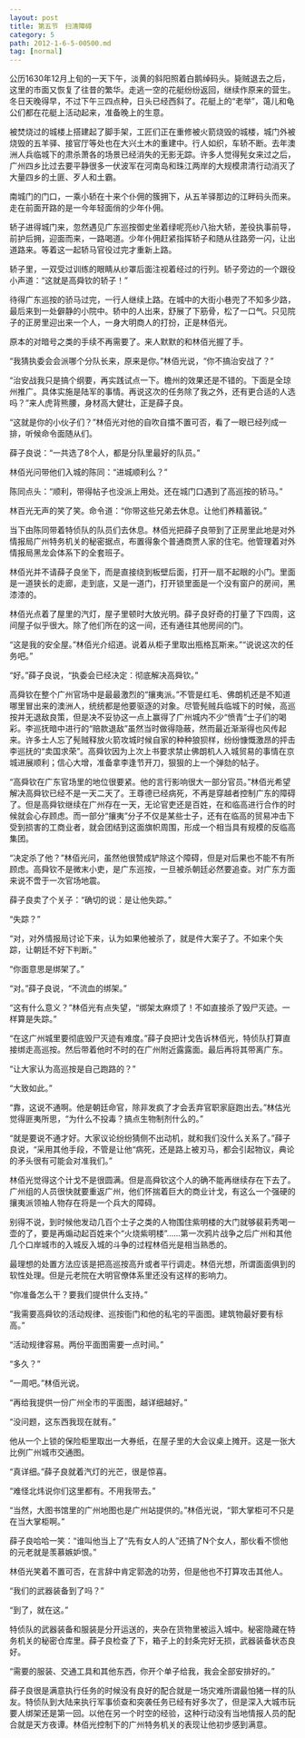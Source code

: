 ```yaml
---
layout: post
title: 第五节　扫清障碍
category: 5
path: 2012-1-6-5-00500.md
tag: [normal]
---
```


公历1630年12月上旬的一天下午，淡黄的斜阳照着白鹅绰码头。毙贼退去之后，这里的市面又恢复了往昔的繁华。走逃一空的花艇纷纷返回，继续作原来的营生。冬日天晚得早，不过下午三四点种，日头已经西斜了。花艇上的“老举”，蔼儿和龟公们都在花艇上活动起来，准备晚上的生意。

被焚烧过的城楼上搭建起了脚手架，工匠们正在重修被火箭烧毁的城楼，城门外被烧毁的五羊驿、接官厅等处也在大兴土木的重建中。行人如织，车轿不断。去年澳洲人兵临城下的肃杀萧各的场景已经消失的无影无踪。许多人觉得髡女来过之后，广州四乡比过去要平静很多一伏波军在河南岛和珠江两岸的大规模肃清行动消灭了大量四乡的土匪、歹人和土霸。

南城门的门口，一乘小轿在十来个仆佣的簇拥下，从五羊驿那边的江畔码头而来。走在前面开路的是一今年轻面俏的少年仆佣。

轿子进得城门来，忽然遇见广东巡按御史坐着绿呢亮纱八抬大轿，差役执事前导，前护后拥，迎面而来，一路喝道。少年仆佣赶紧指挥轿子和随从往路旁一闪，让出道路来。等着这一起轿马官役过完才重新上路。

轿子里，一双受过训练的眼睛从纱罩后面注视着经过的行列。轿子旁边的一个跟役小声道：“这就是高舜钦的轿子！”

待得广东巡按的骄马过完，一行人继续上路。在城中的大街小巷兜了不知多少路，最后来到一处僻静的小院中。轿中的人出来，舒展了下筋骨，松了一口气。只见院子的正房里迎出来一个人，一身大明商人的打扮，正是林佰光。

原本的对暗号之类的手续不再需要了。来人默默的和林佰光握了手。

“我猜执委会会派哪个分队长来，原来是你。”林佰光说，“你不搞治安战了？”

“治安战我只是搞个纲要，再实践试点一下。檐州的效果还是不错的。下面是全琼州推广。具体实施是陆军的事情。再说这次的任务除了我之外，还有更合适的人选吗？”来人虎背熊腰，身材高大健壮，正是薛子良。

“这就是你的小伙子们？”林佰光对他的自吹自擂不置可否，看了一眼已经列成一排，听候命令面随从们。

薛子良说：“一共选了8个人，都是分队里最好的队员。”

林佰光问带他们入城的陈同：“进城顺利么？”

陈同点头：“顺利，带得帖子也没派上用处。还在城门口遇到了高巡按的轿马。”

林百光无声的笑了笑。命令道：“你带这些兄弟去休息。让他们养精蓄锐。”

当下由陈同带着特侦队的队员们去休息。林佰光把薛子良带到了正房里此地是对外情报局广州特务机关的秘密据点，布置得象个普通商贾人家的住宅。他管理着对外情报局黑龙会体系下的全套班子。

林佰光并不请薛子良坐下，而是直接绕到板壁后面，打开一扇不起眼的小门。里面是一道狭长的走廊，走到底，又是一道门，打开锁里面是一个没有窗户的房间，黑漆漆的。

林佰光点着了屋里的汽灯，屋子里顿时大放光明。薛子良好奇的打量了下四周，这间屋子似乎很大。除了他们所在的这一间，还有通往其他房间的门。

“这是我的安全屋。”林佰光介绍道。说着从柜子里取出瓶格瓦斯来。”“说说这次的任务吧。”

“好。”薛子良说，“执委会已经决定：彻底解决高舜钦。”

高舜钦在整个广州官场中是最最激烈的“攘夷派。”不管是红毛、佛朗机还是不知道哪里冒出来的澳洲人，统统都是他要驱逐的对象。尽管髡贼兵临城下的时候，高巡按并无退敌良策，但是决不妥协这一点上赢得了广州城内不少“愤青”士子们的喝彩。李巡抚暗中进行的“赔款退敌”虽然当时做得隐蔽，然而最近渐渐得也风传起来。许多士人忘了髡贼释放火箭攻城时候自家的种种狼狈样，纷纷慷慨激昂的抨击李巡抚的“卖国求荣”。高舜钦因为上次上书要求禁止佛朗机人入城贸易的事情在京城进展顺利；信心大增，准备拿李逢节开刀，狠狠的上一个弹劾的帖子。

“高舜钦在广东官场里的地位很要紧。他的言行影响很大一部分官员。”林佰光希望解决高舜钦已经不是一天二天了。王尊德已经病死，不再是穿越者控制广东的障碍了。但是高舜钦继续在广州存在一天，无论官吏还是百姓，在和临高进行合作的时候就会心存顾虑。而一部分“攘夷”分子不仅是某些士子，还有在临高的贸易冲击下受到损害的工商业者，就会团结到这面旗帜周围，形成一个相当具有规模的反临高集团。

“决定杀了他？”林佰光问，虽然他很赞成铲除这个障碍，但是对后果也不能不有所顾虑。高舜钦不是微末小吏，是广东巡按，一旦被杀朝廷必然要追查。对广东方面来说不啻于一次官场地震。

薛子良卖了个关子：“确切的说：是让他失踪。”

“失踪？”

“对，对外情报局讨论下来，认为如果他被杀了，就是件大案子了。不如来个失踪，让朝廷不好下判断。”

“你面意思是绑架了。”

“对。”薛子良说，“不流血的绑架。”

“这有什么意义？”林佰光有点失望，“绑架太麻烦了！不如直接杀了毁尸灭迹。一样算是失踪。”

“在这广州城里要彻底毁尸灭迹有难度。”薛子良把计戈告诉林佰光，特侦队打算直接绑走高巡按。然后带着他时不时的在广州附近露露面。最后再将其带离广东。

“让大家认为高巡按是自己跑路的？”

“大致如此。”

“靠，这说不通啊。他是朝廷命官，除非发疯了才会丢弃官职家庭跑出去。”林估光觉得匪夷所思，“为什么不投毒？搞点生物制剂什么的。”

“就是要说不通才好。大家议论纷纷猜侧不出动机，就和我们没什么关系了。”薛子良说，“采用其他手段，不管是让他“病死，还是路上被刃马，都会引起物议，典论的矛头很有可能会对准我们。”

林佰光觉得这个计戈不是很圆满。但是高舜钦这个人的确不能再继续存在下去了。广州组的人员很快就要重返广州，他们怀揣着巨大的商业计戈，有这么一个强硬的攘夷派领袖人物存在将是一个兵大的障碍。

别得不说，到时候他发动几百个士子之类的人物围住紫明楼的大门就够裴莉秀喝一壶的了，要是再煽动起百姓来个“火烧紫明楼”……第一次鸦片战争之后广州和其他几个口岸城市的入城反入城的斗争的过程林佰光是相当熟悉的。

最理想的处置方法应该是把高巡按高升或者平行调走。林佰光想，所谓面面俱到的软性处理。但是元老院在大明官僚体系里还没有这样的影响力。

“你准备怎么干？要我们提供什么支持。”

“我需要高舜钦的活动规律、巡按衙门和他的私宅的平面图。建筑物最好要有标高。”

“活动规律容易。两份平面图需要一点时间。”

“多久？”

“一周吧。”林佰光说。

“再给我提供一份广州全市的平面图，越详细越好。”

“没问题，这东西我现在就有。”

他从一个上锁的保险柜里取出一大券纸，在屋子里的大会议桌上摊开。这是一张大比例广州城市交通图。

“真详细。”薛子良就着汽灯的光芒，很是惊喜。

“难怪北炜说你们这里都有。不用我带去。”

“当然，大图书馆里的广州地图也是广州站提供的。”林佰光说，“郭大掌柜可不只是在当大掌柜啊。”

薛子良哈哈一笑：“谁叫他当上了“先有女人的人”还搞了N个女人，那伙看不惯他的元老就是羡慕嫉妒恨。”

林佰光笑着不置可否，在言辞中肯定郭逸的功劳，但是他也不打算攻击其他人。

“我们的武器装备到了吗？”

“到了，就在这。”

特侦队的武器装备和服装是分开运送的，夹杂在货物里被运入城中。秘密隐藏在特务机关的秘密仓库里。薛子良检查了下，箱子上的封条完好无损，武器装备状态良好。

“需要的服装、交通工具和其他东西，你开个单子给我，我会全部安排好的。”

薛子良很是满意执行任务的时候没有良好的配合就是一场灾难所谓最怕猪一样的队友。特侦队到大陆来执行军事侦查和突袭任务已经有好多次了，但是深入大城市玩要人绑架还是第一回。以他在另一个时空的经验，这种行动没有当地情报人员的配合就是天方夜谭。林佰光控制下的广州特务机关的表现让他初步感到满意。